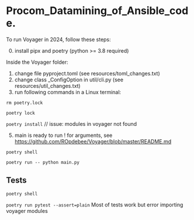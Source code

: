 # Procom_Datamining_of_Ansible_code.

To run Voyager in 2024, follow these steps:

0) install pipx and poetry (python >= 3.8 required)

Inside the Voyager folder:
1) change file pyproject.toml (see resources/toml_changes.txt)
2) change class _ConfigOption in util/cli.py (see resources/util_changes.txt)
3) run following commands in a Linux terminal:

```rm poetry.lock```

```poetry lock```

```poetry install``` // issue: modules in voyager not found

5) main is ready to run ! for arguments, see https://github.com/ROpdebee/Voyager/blob/master/README.md

```poetry shell```

```poetry run -- python main.py```

  ## Tests
  ```poetry shell```

  ```poetry run pytest --assert=plain``` Most of tests work but error importing voyager modules
